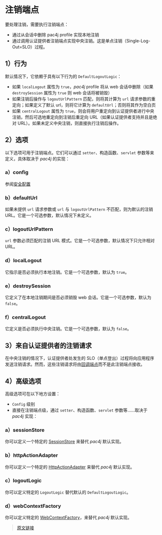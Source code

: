# 注销端点

要处理注销，需要执行注销端点：
- 通过从会话中删除 pac4j profile 实现本地注销
- 通过调用认证提供者注销端点实现中央注销。这是单点注销（Single-Log-Out=SLO）过程。

## 1）行为

默认情况下，它依赖于具有以下行为的 `DefaultLogoutLogic`：

- 如果 `localLogout` 属性为 `true`，*pac4j* profile 将从 web 会话中删除（如果 `destroySession` 属性为 `true` 则 web 会话将被销毁）
- 如果注销后操作与 `logoutUrlPattern` 匹配，则将其计算为 `url` 请求参数的重定向；如果定义了默认 url，则将它计算为 `defaultUrl`；否则将其作为空白页
- 如果 `centralLogout` 属性为 `true`，则会将用户重定向到认证提供者进行中央注销，然后可选地重定向到注销后重定向 URL（如果认证提供者支持并且是绝对 URL）。如果未定义中央注销，则直接执行注销后操作。

## 2）选项

以下选项可用于注销端点。它们可以通过 `setter`、构造函数、`servlet` 参数等来定义，具体取决于 *pac4j* 的实现：

### a）config

参阅[安全配置](/config.html)

### b）defaultUrl

如果未提供 `url` 请求参数或 `url` 与 `logoutUrlPattern` 不匹配，则为默认的注销 URL。它是一个可选参数，默认情况下未定义。

### c）logoutUrlPattern

`url` 参数必须匹配的注销 URL 模式。它是一个可选参数，默认情况下只允许相对 URL。

### d）localLogout

它指示是否必须执行本地注销。它是一个可选参数，默认为 `true`。

### e）destroySession

它定义了在本地注销期间是否必须销毁 web 会话。它是一个可选参数，默认为 `false`。

### f）centralLogout

它定义是否必须执行中央注销。它是一个可选参数，默认为 `false`。

## 3）来自认证提供者的注销请求

在中央注销的情况下，认证提供者处发生的 SLO（单点登出）过程将向应用程序发送注销请求。然而，这些注销请求将由[回调端点](/callback-endpoint.html)而不是此注销端点接收。


## 4）高级选项

高级选项可在以下地方设置：

- `Config` 级别
- 直接在注销端点级，通过 `setter`、构造函数、`servlet` 参数等……取决于 *pac4j* 实现：

### a）sessionStore

你可以定义一个特定的 [SessionStore](/session-store.html) 来替代 *pac4j* 默认实现。

### b）httpActionAdapter

你可以定义一个特定的 [HttpActionAdapter](/http-action-adapter.html) 来替代 *pac4j* 默认实现。

### c）logoutLogic

你可以定义特定的 `LogoutLogic` 替代默认的 `DefaultLogoutLogic`。

### d）webContextFactory

你可以定义特定的 [WebContextFactory](/web-context.html)，来替代 *pac4j* 默认实现。

> [原文链接](https://www.pac4j.org/5.7.x/docs/logout-endpoint.html)
